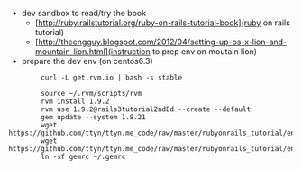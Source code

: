 * dev sandbox to read/try the book
    * [http://ruby.railstutorial.org/ruby-on-rails-tutorial-book](ruby on rails tutorial)
    * [http://theengguy.blogspot.com/2012/04/setting-up-os-x-lion-and-mountain-lion.html](instruction to prep env on moutain lion)
* prepare the dev env (on centos6.3)
```
        curl -L get.rvm.io | bash -s stable

        source ~/.rvm/scripts/rvm
        rvm install 1.9.2  
        rvm use 1.9.2@rails3tutorial2ndEd --create --default
        gem update --system 1.8.21 
        wget https://github.com/ttyn/ttyn.me_code/raw/master/rubyonrails_tutorial/env/gemrc
        wget https://github.com/ttyn/ttyn.me_code/raw/master/rubyonrails_tutorial/env/Gemfile
        ln -sf gemrc ~/.gemrc
```
